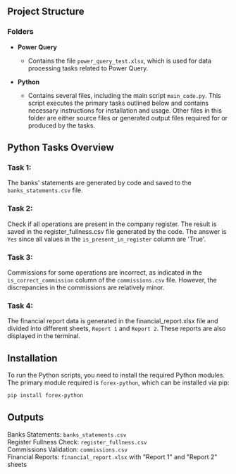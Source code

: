 ## Project Structure

### Folders

- **Power Query**
  - Contains the file `power_query_test.xlsx`, which is used for data processing tasks related to Power Query.

- **Python**
  - Contains several files, including the main script `main_code.py`. This script executes the primary tasks outlined below and contains necessary instructions for installation and usage. Other files in this folder are either source files or generated output files required for or produced by the tasks.

## Python Tasks Overview

### Task 1:
The banks' statements are generated by code and saved to the `banks_statements.csv` file.

### Task 2:
Check if all operations are present in the company register. The result is saved in the 
register_fullness.csv file generated by the code. The answer is `Yes` since all values in 
the `is_present_in_register` column are 'True'.

### Task 3:
Commissions for some operations are incorrect, as indicated in the `is_correct_commission`
column of the `commissions.csv` file. However, the discrepancies in the commissions are 
relatively minor.

### Task 4:
The financial report data is generated in the financial_report.xlsx file and divided into 
different sheets, `Report 1` and `Report 2`. These reports are also displayed in the terminal.

## Installation

To run the Python scripts, you need to install the required Python modules. The primary module required is `forex-python`, which can be installed via pip:

```bash
pip install forex-python
```

## Outputs

Banks Statements: `banks_statements.csv`\
Register Fullness Check: `register_fullness.csv`\
Commissions Validation: `commissions.csv`\
Financial Reports: `financial_report.xlsx` with "Report 1" and "Report 2" sheets
